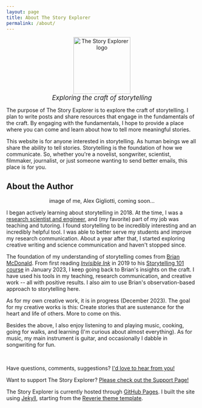 ```yaml
---
layout: page
title: About The Story Explorer
permalink: /about/
---
```


<div style="text-align:center"> 
<img src="{{ site.baseurl }}/images/compass.svg" alt="The Story Explorer logo" style="width: 150px;"/>
</div>

<div style="text-align:center; font-size: 17px"> 
<i>Exploring the craft of storytelling</i>
</div>

The purpose of The Story Explorer is to explore the craft of storytelling. I plan to write posts and share resources that engage in the fundamentals of the craft. By engaging with the fundamentals, I hope to provide a place where you can come and learn about how to tell more meaningful stories.

This website is for anyone interested in storytelling. As human beings we all share the ability to tell stories. Storytelling is the foundation of how we communicate. So, whether you're a novelist, songwriter, scientist, filmmaker, journalist, or just someone wanting to send better emails, this place is for you.

## About the Author
<div style="text-align:center"> 
image of me, Alex Gigliotti, coming soon...
</div>

I began actively learning about storytelling in 2018. At the time, I was a [research scientist and engineer](https://scholar.google.com/citations?user=dmcdPhIAAAAJ&hl=en), and (my favorite) part of my job was teaching and tutoring. I found storytelling to be incredibly interesting and an incredibly helpful tool. I was able to better serve my students and improve my research communication. About a year after that, I started exploring creative writing and science communication and haven't stopped since. 

The foundation of my understanding of storytelling comes from [Brian McDonald](https://writeinvisibleink.com/). From first reading *[Invisible Ink]({{site.baseurl}}/resources)* in 2019 to his [Storytelling 101 course](https://youareastoryteller.podia.com/) in January 2023, I keep going back to Brian's insights on the craft. I have used his tools in my teaching, research communication, and creative work -- all with positive results. I also aim to use Brian's observation-based approach to storytelling here.

As for my own creative work, it is in progress (December 2023). The goal for my creative works is this: Create stories that are sustenance for the heart and life of others. More to come on this.

Besides the above, I also enjoy listening to and playing music, cooking, going for walks, and learning (I'm curious about almost everything). As for music, my main instrument is guitar, and occasionally I dabble in songwriting for fun.

<br>

Have questions, comments, suggestions? [I'd love to hear from you!]({{site.baseurl}}/contact/)

Want to support The Story Explorer? [Please check out the Support Page!]({{site.baseurl}}/support)

The Story Explorer is currently hosted through [GitHub Pages](https://pages.github.com/). I built the site using [Jekyll](https://jekyllrb.com/), starting from the [Reverie theme template](https://github.com/amitmerchant1990/reverie).
